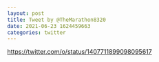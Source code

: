 ```yaml
--- 
layout: post 
title: Tweet by @TheMarathon8320 
date: 2021-06-23 1624459663 
categories: twitter 
--- 
```

https://twitter.com/o/status/1407711899098095617